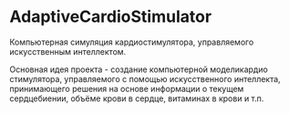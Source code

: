 # AdaptiveCardioStimulator
Компьютерная симуляция кардиостимулятора, управляемого искусственным интеллектом.

Основная идея проекта - создание компьютерной моделикардио стимулятора, управляемого с помощью искусственного интеллекта, принимающего решения на основе информации о текущем сердцебиении, объёме крови в сердце, витаминах в крови и т.п.
